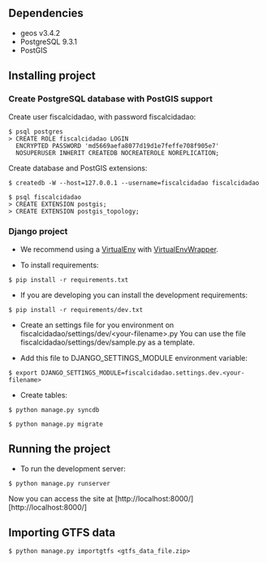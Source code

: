 ## Dependencies

* geos v3.4.2
* PostgreSQL 9.3.1
* PostGIS


## Installing project

### Create PostgreSQL database with PostGIS support

Create user fiscalcidadao, with password fiscalcidadao:
```
$ psql postgres
> CREATE ROLE fiscalcidadao LOGIN
  ENCRYPTED PASSWORD 'md5669aefa8077d19d1e7feffe708f905e7'
  NOSUPERUSER INHERIT CREATEDB NOCREATEROLE NOREPLICATION;
```

Create database and PostGIS extensions:
```
$ createdb -W --host=127.0.0.1 --username=fiscalcidadao fiscalcidadao

$ psql fiscalcidadao
> CREATE EXTENSION postgis;
> CREATE EXTENSION postgis_topology;
```

### Django project

- We recommend using a [VirtualEnv](http://www.virtualenv.org/en/latest/) with
  [VirtualEnvWrapper](http://virtualenvwrapper.readthedocs.org/en/latest/).

- To install requirements:

```
$ pip install -r requirements.txt
```

- If you are developing you can install the development requirements:

```
$ pip install -r requirements/dev.txt
```

- Create an settings file for you environment on fiscalcidadao/settings/dev/\<your-filename\>.py
  You can use the file fiscalcidadao/settings/dev/sample.py as a template.

- Add this file to DJANGO_SETTINGS_MODULE environment variable:

```
$ export DJANGO_SETTINGS_MODULE=fiscalcidadao.settings.dev.<your-filename>
```

- Create tables:

```
$ python manage.py syncdb

$ python manage.py migrate
```

## Running the project

- To run the development server:

```
$ python manage.py runserver
```

Now you can access the site at [http://localhost:8000/][http://localhost:8000/]


## Importing GTFS data

```
$ python manage.py importgtfs <gtfs_data_file.zip> 
```
